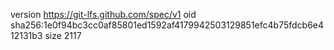 version https://git-lfs.github.com/spec/v1
oid sha256:1e0f94bc3cc0af85801ed1592af4179942503129851efc4b75fdcb6e412131b3
size 2117
